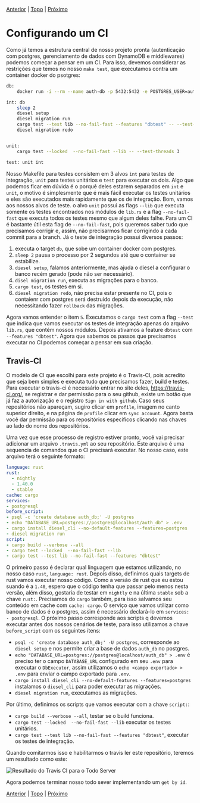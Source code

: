 [Anterior](06-middleware.md) | [Topo](https://github.com/naomijub/web-dev-rust-book/blob/master/book.md) | [Próximo](08-conclusao.md)

# Configurando um CI

Como já temos a estrutura central de nosso projeto pronta (autenticação com postgres, gerenciamento de dados com DynamoDB e middlewares) podemos começar a pensar em um CI. Para isso, devemos considerar as restrições que temos no nosso `make test`, que executamos contra um container docker do psotgres:

```sh
db:
	docker run -i --rm --name auth-db -p 5432:5432 -e POSTGRES_USER=auth -e POSTGRES_PASSWORD=secret -d postgres

int: db
	sleep 2
	diesel setup
	diesel migration run
	cargo test --test lib --no-fail-fast --features "dbtest" -- --test-threads 3
	diesel migration redo


unit:
	cargo test --locked  --no-fail-fast --lib -- --test-threads 3

test: unit int
```

Nosso Makefile para testes consistem em 3 alvos `int` para testes de integração, `unit` para testes unitários e `test` para executar os dois. Algo que podemos ficar em dúvida é o porquê deles estarem separados em `int` e `unit`, o motivo é simplesmente que é mais fácil executar os testes unitários e eles são executados mais rapidamente que os de integração. Bom, vamos aos nossos alvos de teste. o alvo `unit` possui as flags `--lib` que executa somente os testes encontrados nos módulos de `lib.rs` e a flag `--no-fail-fast` que executa todos os testes mesmo que algum deles falhe. Para um CI é bastante útil esta flag de `--no-fail-fast`, pois queremos saber tudo que precisamos corrigir e, assim, não precisarmos ficar corrigindo a cada commit para a branch. Já o teste de integração possui diversos passos:
1. executa o target `db`, que sobe um container docker com postgres.
2. `sleep 2` pausa o processo por 2 segundos até que o container se estabilize.
3. `diesel setup`, falamos anteriormente, mas ajuda o diesel a configurar o banco recém gerado (pode não ser necessário).
4. `disel migration run`, executa as migrações para o banco.
5. `cargo test`, os testes em si.
6. `diesel migration redo`, não precisa estar presente no CI, pois o contaienr com postgres será destruido depois da execução, não necessitando fazer `rollback` das migrações.

Agora vamos entender o item `5`. Executamos o `cargo test` com a flag  `--test` que indica que vamos executar os testes de integração apenas do arquivo `lib.rs`, que contém nossos módulos. Depois ativamos a feature `dbtest` com `--features "dbtest"`. Agora que sabemos os passos que precisamos executar no CI podemos começar a pensar em sua criação.

## Travis-CI

O modelo de CI que escolhi para este projeto é o Travis-CI, pois acredito que seja bem simples e executa tudo que precisamos fazer, build e testes. Para executar o travis-ci é necessário entrar no site deles, https://travis-ci.org/, se registrar e dar permissão para o seu github, existe um botão que já faz a autorização e o registro `Sign in with github`. Caso seus repositórios não apareçam, sugiro clicar em `profile`, imagem no canto superior direito, e na página de `profile` clicar em `sync account`. Agora basta você dar permissão para os repositórios específicos clicando nas chaves ao lado do nome dos repositórios.

Uma vez que esse processo de registro estiver pronto, você vai precisar adicionar um arquivo `.travis.yml` ao seu repositório. Este arquivo é uma sequencia de comandos que o CI precisará executar. No nosso caso, este arquivo terá o seguinte formato:

```yaml
language: rust
rust:
  - nightly
  - 1.40.0
  - stable
cache: cargo
services:
- postgresql
before_script:
- psql -c 'create database auth_db;' -U postgres
- echo "DATABASE_URL=postgres://postgres@localhost/auth_db" > .env
- cargo install diesel_cli --no-default-features --features=postgres
- diesel migration run
script:
- cargo build --verbose --all
- cargo test --locked  --no-fail-fast --lib
- cargo test --test lib --no-fail-fast --features "dbtest"
```

O primeiro passo é declarar qual linguagem que estamos utilizando, no nosso caso `rust`, `language: rust`. Depois disso, definimos quais targets de rust vamos executar nosso código. Como a versão de rust que eu estou suando é a `1.40`, espero que o código tenha que passar pelo menos nesta versão, além disso, gostaria de testar em `nightly` e na última `stable` sob a chave `rust:`. Precisamos do `cargo` também, para isso salvamos seu conteúdo em cache com  `cache: cargo`. O serviço que vamos utilizar como banco de dados é o postgres, assim é necessário declará-lo em `services: - postgresql`. O próximo passo corresponde aos scripts q devemos executar antes dos nossos cenários de teste, para isso utilizamos a chave `before_script` com os seguintes ítens:
- `psql -c 'create database auth_db;' -U postgres`, corresponde ao `diesel setup` e nos permite criar a base de dados `auth_db` no postgres.
- `echo "DATABASE_URL=postgres://postgres@localhost/auth_db" > .env` é preciso ter o campo `DATABASE_URL` configurado em seu `.env` para executar o `DbExecutor`, assim utilizamos o `echo <campo exportado> > .env` para enviar o campo exportado para `.env`.
- `cargo install diesel_cli --no-default-features --features=postgres` instalamos o `diesel_cli` para poder executar as migrações.
- `diesel migration run`, executamos as migrações.

Por último, definimos os scripts que vamos executar com a chave `script:`:
- `cargo build --verbose --all`, testar se o build funciona.
- `cargo test --locked  --no-fail-fast --lib` executar os testes unitários.
- `cargo test --test lib --no-fail-fast --features "dbtest"`, executar os testes de integração.

Quando comitarmos isso e habilitarmos o travis ler este repositório, teremos um resultado como este:

![Resultado do Travis CI para o Todo Server](imagens/travis.png)

Agora podemos terminar nosso todo sever implementando um `get by id`.

[Anterior](06-middleware.md) | [Topo](https://github.com/naomijub/web-dev-rust-book/blob/master/book.md) | [Próximo](08-conclusao.md)